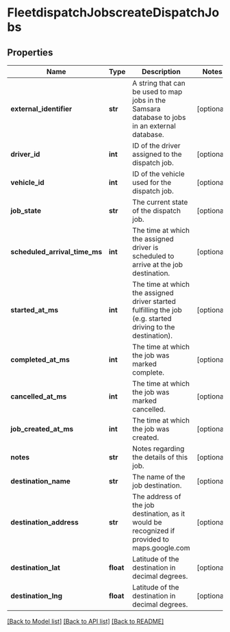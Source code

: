 # FleetdispatchJobscreateDispatchJobs

## Properties
Name | Type | Description | Notes
------------ | ------------- | ------------- | -------------
**external_identifier** | **str** | A string that can be used to map jobs in the Samsara database to jobs in an external database. | [optional] 
**driver_id** | **int** | ID of the driver assigned to the dispatch job. | [optional] 
**vehicle_id** | **int** | ID of the vehicle used for the dispatch job. | [optional] 
**job_state** | **str** | The current state of the dispatch job. | [optional] 
**scheduled_arrival_time_ms** | **int** | The time at which the assigned driver is scheduled to arrive at the job destination. | [optional] 
**started_at_ms** | **int** | The time at which the assigned driver started fulfilling the job (e.g. started driving to the destination). | [optional] 
**completed_at_ms** | **int** | The time at which the job was marked complete. | [optional] 
**cancelled_at_ms** | **int** | The time at which the job was marked cancelled. | [optional] 
**job_created_at_ms** | **int** | The time at which the job was created. | [optional] 
**notes** | **str** | Notes regarding the details of this job. | [optional] 
**destination_name** | **str** | The name of the job destination. | [optional] 
**destination_address** | **str** | The address of the job destination, as it would be recognized if provided to maps.google.com | [optional] 
**destination_lat** | **float** | Latitude of the destination in decimal degrees. | [optional] 
**destination_lng** | **float** | Latitude of the destination in decimal degrees. | [optional] 

[[Back to Model list]](../README.md#documentation-for-models) [[Back to API list]](../README.md#documentation-for-api-endpoints) [[Back to README]](../README.md)


